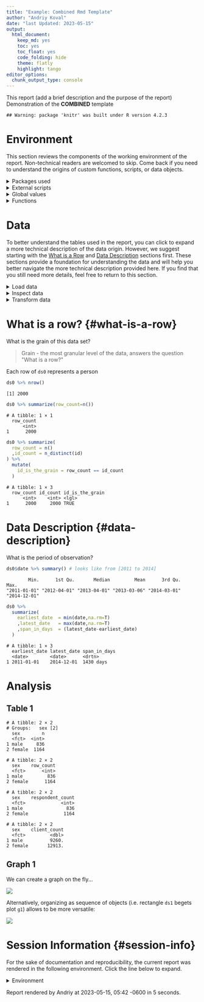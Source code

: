 ```yaml
---
title: "Example: Combined Rmd Template"
author: "Andriy Koval"  
date: "last Updated: 2023-05-15"
output:
  html_document:
    keep_md: yes
    toc: yes
    toc_float: yes
    code_folding: hide
    theme: flatly
    highlight: tango
editor_options: 
  chunk_output_type: console
---
```


This report (add a brief description and the purpose of the report)
Demonstration of the __COMBINED__ template

<!--  Set the working directory to the repository's base directory; this assumes the report is nested inside of two directories.-->

```
## Warning: package 'knitr' was built under R version 4.2.3
```




# Environment

This section reviews the components of the working environment of the report. Non-technical readers are welcomed to skip. Come back if you need to understand the origins of custom functions, scripts, or data objects.

<details>
   <summary> Packages used <span class="glyphicon glyphicon-plus-sign"></span></summary>

Packages used in current report

<!-- Load packages, or at least verify they're available on the local machine.  Suppress the output when loading packages. -->

```{.r .fold-show}
library(tidyverse)
```
</details>


<details>
   <summary> External scripts <span class="glyphicon glyphicon-plus-sign"></span></summary>

```{.r .fold-show}
source("./scripts/common-functions.R")
source("./scripts/operational-functions.R")
```
</details>



<details>
   <summary> Global values <span class="glyphicon glyphicon-plus-sign"></span></summary>
Values used throughout the report.

</details>



<details>
   <summary> Functions <span class="glyphicon glyphicon-plus-sign"></span></summary>
Custom functions defined for use in this report.

</details>


# Data

To better understand the tables used in the report, you can click to expand a more technical description of the data origin. However, we suggest starting with the [What is a Row](#what-is-a-row) and [Data Description](#data-description) sections first. These sections provide a foundation for understanding the data and will help you better navigate the more technical description provided here. If you find that you still need more details, feel free to return to this section.


<details>
   <summary> Load data <span class="glyphicon glyphicon-plus-sign"></span></summary>


```{.r .fold-show}
ds0 <- readr::read_rds("./data-public/raw/example-prosthetic-1.rds")
```
</details>


<details>
   <summary> Inspect data <span class="glyphicon glyphicon-plus-sign"></span></summary>

```{.r .fold-show}
ds0  %>% explore::describe_all()
```

```
# A tibble: 7 × 8
  variable type     na na_pct unique   min   mean   max
  <chr>    <chr> <int>  <dbl>  <int> <dbl>  <dbl> <dbl>
1 id       int       0    0     2000  1    1000.  2000 
2 weight   dbl       0    0      579  1.12   11.1  309.
3 date     dat       0    0       48 NA      NA     NA 
4 employed fct      75    3.8      3 NA      NA     NA 
5 gender   fct       0    0        2 NA      NA     NA 
6 age      fct       0    0        3 NA      NA     NA 
7 race     fct      59    2.9      4 NA      NA     NA 
```

```{.r .fold-show}
ds0 %>% select(-id,-weight,-date) %>% tableone::CreateTableOne(data=.) %>% summary()
```

```

     ### Summary of categorical variables ### 

strata: Overall
      var    n miss p.miss            level freq percent cum.percent
 employed 2000   75    3.8     not employed  829    43.1        43.1
                                   employed 1096    56.9       100.0
                                                                    
   gender 2000    0    0.0             male  836    41.8        41.8
                                     female 1164    58.2       100.0
                                    unknown    0     0.0       100.0
                                                                    
      age 2000    0    0.0       middle age 1312    65.6        65.6
                                     senior  400    20.0        85.6
                                      youth  288    14.4       100.0
                                                                    
     race 2000   59    2.9        caucasian 1251    64.5        64.5
                           visible minority  450    23.2        87.6
                                 aboriginal  240    12.4       100.0
                                                                    
```
</details>


<details>
   <summary> Transform data <span class="glyphicon glyphicon-plus-sign"></span></summary>

```{.r .fold-show}
ds1 <-
  ds0 %>%
  rename(
    sex = gender # less biased term
  ) %>%
  mutate(
    male    = sex == "male"
    ,female = sex == "female"
    # ,caucasian  = race == "caucasian"
    # ,minority   = race == "minority"
    # ,aboriginal = race == "aboriginal"
    # ,employed_at_survey = employed == "employed"
  ) %>%
  mutate(
    year                = lubridate::year(date) %>% as.integer(),
    # yearmon             = tsibble::yearmonth, # not supported by look_for()
    # year_fiscal         = compute_fiscal_year(date),
    # quarter             = lubridate::quarter(date), # custom function, load from ./scripts/operational-functions.R
    # quarter_fiscal      = (quarter - 1),
    # quarter_fiscal      = ifelse(quarter_fiscal==0,4,quarter_fiscal)%>% as.integer(),
    # year_date           = as.Date(paste0(year,"-01-01")),
    # year_fiscal_date    = as.Date(paste0(year_fiscal,"-04-01")),
    # quarter_date        = paste(year,(quarter*3-1),"15", sep="-") %>% as.Date(),
    # quarter_fiscal_date = quarter_date,
  )
# compare the initial state to spot the diff
# some summaries are more useful for various comparisons
explore::describe_all(ds0)
```

```
# A tibble: 7 × 8
  variable type     na na_pct unique   min   mean   max
  <chr>    <chr> <int>  <dbl>  <int> <dbl>  <dbl> <dbl>
1 id       int       0    0     2000  1    1000.  2000 
2 weight   dbl       0    0      579  1.12   11.1  309.
3 date     dat       0    0       48 NA      NA     NA 
4 employed fct      75    3.8      3 NA      NA     NA 
5 gender   fct       0    0        2 NA      NA     NA 
6 age      fct       0    0        3 NA      NA     NA 
7 race     fct      59    2.9      4 NA      NA     NA 
```

```{.r .fold-show}
explore::describe_all(ds1)
```

```
# A tibble: 10 × 8
   variable type     na na_pct unique     min    mean   max
   <chr>    <chr> <int>  <dbl>  <int>   <dbl>   <dbl> <dbl>
 1 id       int       0    0     2000    1    1000.   2000 
 2 weight   dbl       0    0      579    1.12   11.1   309.
 3 date     dat       0    0       48   NA      NA      NA 
 4 employed fct      75    3.8      3   NA      NA      NA 
 5 sex      fct       0    0        2   NA      NA      NA 
 6 age      fct       0    0        3   NA      NA      NA 
 7 race     fct      59    2.9      4   NA      NA      NA 
 8 male     lgl       0    0        2    0       0.42    1 
 9 female   lgl       0    0        2    0       0.58    1 
10 year     int       0    0        4 2011    2013.   2014 
```

```{.r .fold-show}
# THe point is, must must provide a self-explanatory comparions of analysis rectangle BEFORE and AFTER a meaningful set of transformations. (e.g ds0 --> ds1)
```
</details>


# What is a row? {#what-is-a-row} 

 What is the grain of this data set?

> Grain - the most granular level of the data, answers the question "What is a row?"

Each row of `ds0` represents a person


```r
ds0 %>% nrow()
```

```
[1] 2000
```

```r
ds0 %>% summarize(row_count=n())
```

```
# A tibble: 1 × 1
  row_count
      <int>
1      2000
```

```r
ds0 %>% summarize(
  row_count = n()
  ,id_count = n_distinct(id)
) %>%
  mutate(
    id_is_the_grain = row_count == id_count
  )
```

```
# A tibble: 1 × 3
  row_count id_count id_is_the_grain
      <int>    <int> <lgl>          
1      2000     2000 TRUE           
```

# Data Description {#data-description}

What is the period of observation?


```r
ds0$date %>% summary() # looks like from [2011 to 2014]
```

```
        Min.      1st Qu.       Median         Mean      3rd Qu.         Max. 
"2011-01-01" "2012-04-01" "2013-04-01" "2013-03-06" "2014-03-01" "2014-12-01" 
```

```r
ds0 %>% 
  summarize(
    earliest_date  = min(date,na.rm=T)
    ,latest_date   = max(date,na.rm=T)
    ,span_in_days  = (latest_date-earliest_date)
  )
```

```
# A tibble: 1 × 3
  earliest_date latest_date span_in_days
  <date>        <date>      <drtn>      
1 2011-01-01    2014-12-01  1430 days   
```


# Analysis

## Table 1

```
# A tibble: 2 × 2
# Groups:   sex [2]
  sex        n
  <fct>  <int>
1 male     836
2 female  1164
```

```
# A tibble: 2 × 2
  sex    row_count
  <fct>      <int>
1 male         836
2 female      1164
```

```
# A tibble: 2 × 2
  sex    respondent_count
  <fct>             <int>
1 male                836
2 female             1164
```

```
# A tibble: 2 × 2
  sex    client_count
  <fct>         <dbl>
1 male          9260.
2 female       12913.
```

## Graph 1

We can create a graph on the fly...

![](figure-png-com/graph-1-1.png)<!-- -->

Alternatively, organizing as sequence of objects (i.e. rectangle `ds1` begets plot `g1`) allows to be more versatile:

![](figure-png-com/graph-2-1.png)<!-- -->

Session Information {#session-info}
===========================================================================

For the sake of documentation and reproducibility, the current report was rendered in the following environment.  Click the line below to expand.

<details>
  <summary>Environment <span class="glyphicon glyphicon-plus-sign"></span></summary>

```
─ Session info ───────────────────────────────────────────────────────────────────────────────────────────────────────
 setting  value
 version  R version 4.2.2 (2022-10-31 ucrt)
 os       Windows 10 x64 (build 22621)
 system   x86_64, mingw32
 ui       RTerm
 language (EN)
 collate  English_United States.utf8
 ctype    English_United States.utf8
 tz       America/Denver
 date     2023-05-15
 pandoc   2.19.2 @ C:/Program Files/RStudio/resources/app/bin/quarto/bin/tools/ (via rmarkdown)

─ Packages ───────────────────────────────────────────────────────────────────────────────────────────────────────────
 package     * version    date (UTC) lib source
 bslib         0.4.2      2022-12-16 [1] CRAN (R 4.2.3)
 cachem        1.0.7      2023-02-24 [1] CRAN (R 4.2.3)
 callr         3.7.3      2022-11-02 [1] CRAN (R 4.2.2)
 cli           3.4.1      2022-09-23 [1] CRAN (R 4.2.2)
 colorspace    2.1-0      2023-01-23 [1] CRAN (R 4.2.3)
 crayon        1.5.2      2022-09-29 [1] CRAN (R 4.2.2)
 devtools      2.4.5      2022-10-11 [1] CRAN (R 4.2.2)
 digest        0.6.31     2022-12-11 [1] CRAN (R 4.2.3)
 dplyr       * 1.1.1      2023-03-22 [1] CRAN (R 4.2.3)
 ellipsis      0.3.2      2021-04-29 [1] CRAN (R 4.2.2)
 evaluate      0.20       2023-01-17 [1] CRAN (R 4.2.3)
 fansi         1.0.4      2023-01-22 [1] CRAN (R 4.2.3)
 farver        2.1.1      2022-07-06 [1] CRAN (R 4.2.2)
 fastmap       1.1.1      2023-02-24 [1] CRAN (R 4.2.3)
 forcats     * 1.0.0      2023-01-29 [1] CRAN (R 4.2.3)
 fs            1.6.1      2023-02-06 [1] CRAN (R 4.2.3)
 generics      0.1.3      2022-07-05 [1] CRAN (R 4.2.2)
 ggplot2     * 3.4.1      2023-02-10 [1] CRAN (R 4.2.3)
 glue          1.6.2      2022-02-24 [1] CRAN (R 4.2.2)
 gtable        0.3.3      2023-03-21 [1] CRAN (R 4.2.3)
 highr         0.10       2022-12-22 [1] CRAN (R 4.2.3)
 hms           1.1.3      2023-03-21 [1] CRAN (R 4.2.3)
 htmltools     0.5.5      2023-03-23 [1] CRAN (R 4.2.3)
 htmlwidgets   1.6.2      2023-03-17 [1] CRAN (R 4.2.3)
 httpuv        1.6.9      2023-02-14 [1] CRAN (R 4.2.3)
 jquerylib     0.1.4      2021-04-26 [1] CRAN (R 4.2.2)
 jsonlite      1.8.4      2022-12-06 [1] CRAN (R 4.2.2)
 knitr       * 1.42       2023-01-25 [1] CRAN (R 4.2.3)
 labeling      0.4.2      2020-10-20 [1] CRAN (R 4.2.0)
 later         1.3.0      2021-08-18 [1] CRAN (R 4.2.2)
 lifecycle     1.0.3      2022-10-07 [1] CRAN (R 4.2.2)
 lubridate   * 1.9.2      2023-02-10 [1] CRAN (R 4.2.3)
 magrittr      2.0.3      2022-03-30 [1] CRAN (R 4.2.2)
 memoise       2.0.1      2021-11-26 [1] CRAN (R 4.2.2)
 mime          0.12       2021-09-28 [1] CRAN (R 4.2.0)
 miniUI        0.1.1.1    2018-05-18 [1] CRAN (R 4.2.2)
 munsell       0.5.0      2018-06-12 [1] CRAN (R 4.2.2)
 pillar        1.9.0      2023-03-22 [1] CRAN (R 4.2.3)
 pkgbuild      1.4.0      2022-11-27 [1] CRAN (R 4.2.2)
 pkgconfig     2.0.3      2019-09-22 [1] CRAN (R 4.2.2)
 pkgload       1.3.2      2022-11-16 [1] CRAN (R 4.2.2)
 prettyunits   1.1.1      2020-01-24 [1] CRAN (R 4.2.2)
 processx      3.8.0      2022-10-26 [1] CRAN (R 4.2.2)
 profvis       0.3.7      2020-11-02 [1] CRAN (R 4.2.2)
 promises      1.2.0.1    2021-02-11 [1] CRAN (R 4.2.2)
 ps            1.7.3      2023-03-21 [1] CRAN (R 4.2.3)
 purrr       * 1.0.1      2023-01-10 [1] CRAN (R 4.2.3)
 R6            2.5.1      2021-08-19 [1] CRAN (R 4.2.2)
 ragg          1.2.5      2023-01-12 [1] CRAN (R 4.2.3)
 Rcpp          1.0.10     2023-01-22 [1] CRAN (R 4.2.3)
 readr       * 2.1.4      2023-02-10 [1] CRAN (R 4.2.3)
 remotes       2.4.2      2021-11-30 [1] CRAN (R 4.2.2)
 rlang         1.1.0      2023-03-14 [1] CRAN (R 4.2.3)
 rmarkdown     2.21       2023-03-26 [1] CRAN (R 4.2.3)
 rstudioapi    0.14       2022-08-22 [1] CRAN (R 4.2.2)
 sass          0.4.5      2023-01-24 [1] CRAN (R 4.2.3)
 scales        1.2.1      2022-08-20 [1] CRAN (R 4.2.2)
 sessioninfo   1.2.2      2021-12-06 [1] CRAN (R 4.2.2)
 shiny         1.7.4      2022-12-15 [1] CRAN (R 4.2.3)
 stringi       1.7.12     2023-01-11 [1] CRAN (R 4.2.2)
 stringr     * 1.5.0      2022-12-02 [1] CRAN (R 4.2.3)
 systemfonts   1.0.4      2022-02-11 [1] CRAN (R 4.2.2)
 textshaping   0.3.6      2021-10-13 [1] CRAN (R 4.2.2)
 tibble      * 3.2.1      2023-03-20 [1] CRAN (R 4.2.3)
 tidyr       * 1.3.0      2023-01-24 [1] CRAN (R 4.2.3)
 tidyselect    1.2.0      2022-10-10 [1] CRAN (R 4.2.2)
 tidyverse   * 2.0.0      2023-02-22 [1] CRAN (R 4.2.3)
 timechange    0.2.0      2023-01-11 [1] CRAN (R 4.2.3)
 tzdb          0.3.0      2022-03-28 [1] CRAN (R 4.2.2)
 urlchecker    1.0.1      2021-11-30 [1] CRAN (R 4.2.2)
 usethis       2.1.6      2022-05-25 [1] CRAN (R 4.2.2)
 utf8          1.2.3      2023-01-31 [1] CRAN (R 4.2.3)
 vctrs         0.6.1.9000 2023-03-30 [1] Github (r-lib/vctrs@af29ad7)
 withr         2.5.0      2022-03-03 [1] CRAN (R 4.2.2)
 xfun          0.38       2023-03-24 [1] CRAN (R 4.2.3)
 xtable        1.8-4      2019-04-21 [1] CRAN (R 4.2.2)
 yaml          2.3.7      2023-01-23 [1] CRAN (R 4.2.3)

 [1] C:/Users/Andriy/AppData/Local/R/win-library/4.2
 [2] C:/Program Files/R/R-4.2.2/library

──────────────────────────────────────────────────────────────────────────────────────────────────────────────────────
```
</details>



Report rendered by Andriy at 2023-05-15, 05:42 -0600 in 5 seconds.
